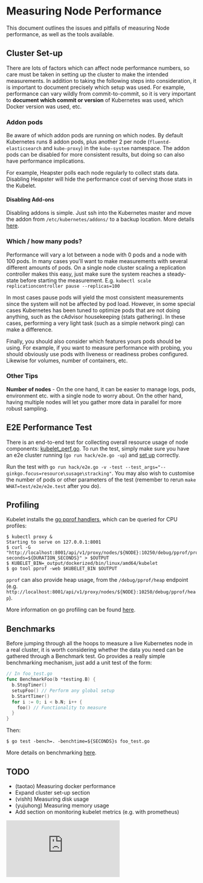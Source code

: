 <!-- BEGIN MUNGE: UNVERSIONED_WARNING -->


<!-- END MUNGE: UNVERSIONED_WARNING -->

# Measuring Node Performance

This document outlines the issues and pitfalls of measuring Node performance, as well as the tools
available.

## Cluster Set-up

There are lots of factors which can affect node performance numbers, so care must be taken in
setting up the cluster to make the intended measurements. In addition to taking the following steps
into consideration, it is important to document precisely which setup was used. For example,
performance can vary wildly from commit-to-commit, so it is very important to **document which commit
or version** of Kubernetes was used, which Docker version was used, etc.

### Addon pods

Be aware of which addon pods are running on which nodes. By default Kubernetes runs 8 addon pods,
plus another 2 per node (`fluentd-elasticsearch` and `kube-proxy`) in the `kube-system`
namespace. The addon pods can be disabled for more consistent results, but doing so can also have
performance implications.

For example, Heapster polls each node regularly to collect stats data. Disabling Heapster will hide
the performance cost of serving those stats in the Kubelet.

#### Disabling Add-ons

Disabling addons is simple. Just ssh into the Kubernetes master and move the addon from
`/etc/kubernetes/addons/` to a backup location. More details [here](../../cluster/addons/).

### Which / how many pods?

Performance will vary a lot between a node with 0 pods and a node with 100 pods. In many cases
you'll want to make measurements with several different amounts of pods. On a single node cluster
scaling a replication controller makes this easy, just make sure the system reaches a steady-state
before starting the measurement. E.g. `kubectl scale replicationcontroller pause --replicas=100`

In most cases pause pods will yield the most consistent measurements since the system will not be
affected by pod load. However, in some special cases Kubernetes has been tuned to optimize pods that
are not doing anything, such as the cAdvisor housekeeping (stats gathering). In these cases,
performing a very light task (such as a simple network ping) can make a difference.

Finally, you should also consider which features yours pods should be using. For example, if you
want to measure performance with probing, you should obviously use pods with liveness or readiness
probes configured. Likewise for volumes, number of containers, etc.

### Other Tips

**Number of nodes** - On the one hand, it can be easier to manage logs, pods, environment etc. with
  a single node to worry about. On the other hand, having multiple nodes will let you gather more
  data in parallel for more robust sampling.

## E2E Performance Test

There is an end-to-end test for collecting overall resource usage of node components:
[kubelet_perf.go](../../test/e2e/kubelet_perf.go). To
run the test, simply make sure you have an e2e cluster running (`go run hack/e2e.go -up`) and
[set up](#cluster-set-up) correctly.

Run the test with `go run hack/e2e.go -v -test
--test_args="--ginkgo.focus=resource\susage\stracking"`. You may also wish to customise the number of
pods or other parameters of the test (remember to rerun `make WHAT=test/e2e/e2e.test` after you do).

## Profiling

Kubelet installs the [go pprof handlers](https://golang.org/pkg/net/http/pprof/), which can be
queried for CPU profiles:

```console
$ kubectl proxy &
Starting to serve on 127.0.0.1:8001
$ curl -G "http://localhost:8001/api/v1/proxy/nodes/${NODE}:10250/debug/pprof/profile?seconds=${DURATION_SECONDS}" > $OUTPUT
$ KUBELET_BIN=_output/dockerized/bin/linux/amd64/kubelet
$ go tool pprof -web $KUBELET_BIN $OUTPUT
```

`pprof` can also provide heap usage, from the `/debug/pprof/heap` endpoint
(e.g. `http://localhost:8001/api/v1/proxy/nodes/${NODE}:10250/debug/pprof/heap`).

More information on go profiling can be found [here](http://blog.golang.org/profiling-go-programs).

## Benchmarks

Before jumping through all the hoops to measure a live Kubernetes node in a real cluster, it is
worth considering whether the data you need can be gathered through a Benchmark test. Go provides a
really simple benchmarking mechanism, just add a unit test of the form:

```go
// In foo_test.go
func BenchmarkFoo(b *testing.B) {
  b.StopTimer()
  setupFoo() // Perform any global setup
  b.StartTimer()
  for i := 0; i < b.N; i++ {
    foo() // Functionality to measure
  }
}
```

Then:

```console
$ go test -bench=. -benchtime=${SECONDS}s foo_test.go
```

More details on benchmarking [here](https://golang.org/pkg/testing/).

## TODO

- (taotao) Measuring docker performance
- Expand cluster set-up section
- (vishh) Measuring disk usage
- (yujuhong) Measuring memory usage
- Add section on monitoring kubelet metrics (e.g. with prometheus)





<!-- BEGIN MUNGE: IS_VERSIONED -->
<!-- TAG IS_VERSIONED -->
<!-- END MUNGE: IS_VERSIONED -->


<!-- BEGIN MUNGE: GENERATED_ANALYTICS -->
[![Analytics](https://kubernetes-site.appspot.com/UA-36037335-10/GitHub/docs/devel/node-performance-testing.md?pixel)]()
<!-- END MUNGE: GENERATED_ANALYTICS -->

